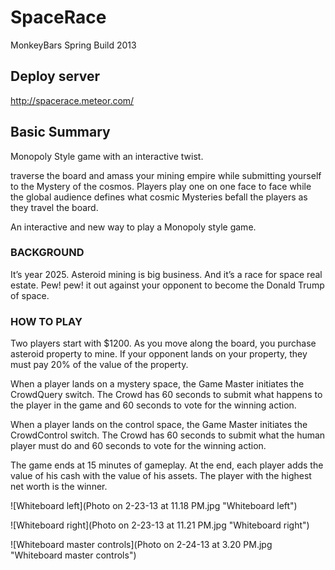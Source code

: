 SpaceRace
=========

MonkeyBars Spring Build 2013

## Deploy server

http://spacerace.meteor.com/

## Basic Summary

Monopoly Style game with an interactive twist.

traverse the board and amass your mining empire while submitting yourself to the Mystery of the cosmos. 
Players play one on one face to face while the global audience defines what cosmic Mysteries befall the players as they travel the board.

An interactive and new way to play a Monopoly style game.

### BACKGROUND

It’s year 2025. Asteroid mining is big business. And it’s a race for space real estate.  Pew! pew! it out against your opponent to become the Donald Trump of space.

### HOW TO PLAY

Two players start with $1200. As you move along the board, you purchase asteroid property to mine. If your opponent lands on your property, they must pay 20% of the value of the property.

When a player lands on a mystery space, the Game Master initiates the CrowdQuery switch. The Crowd has 60 seconds to submit what happens to the player in the game and 60 seconds to vote for the winning action.

When a player lands on the control space, the Game Master initiates the CrowdControl switch. The Crowd has 60 seconds to submit what the human player must do and 60 seconds to vote for the winning action.

The game ends at 15 minutes of gameplay. At the end, each player adds the value of his cash with the value of his assets. The player with the highest net worth is the winner.

![Whiteboard left](Photo on 2-23-13 at 11.18 PM.jpg "Whiteboard left")

![Whiteboard right](Photo on 2-23-13 at 11.21 PM.jpg "Whiteboard right")

![Whiteboard master controls](Photo on 2-24-13 at 3.20 PM.jpg "Whiteboard master controls")
